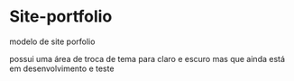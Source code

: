 # Site-portfolio
modelo de site porfolio

possui uma área de troca de tema para claro e escuro mas que ainda está em desenvolvimento e teste
